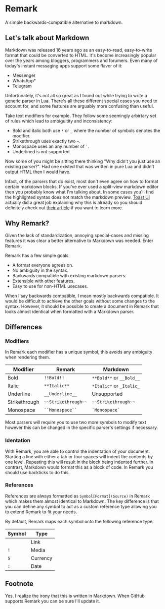 # Remark
A simple backwards-compatible alternative to markdown.

## Let's talk about Markdown

Markdown was released 16 years ago as an easy-to-read, easy-to-write format that could be converted to HTML. It's become increasingly popular over the years among bloggers, programmers and forumers. Even many of today's instant messaging apps support some flavor of it:
- Messenger
- WhatsApp*
- Telegram

Unfortunately, it's not all so great as I found out while trying to write a generic parser in Lua. There's all these different special cases you need to account for, and some features are arguably more confusing than useful. 

Take text modifiers for example. They follow some seemingly arbirtary set of rules which lead to ambiguitity and inconsistency:

- Bold and italic both use `*` or `_` where the number of symbols denotes the modifier.
- Strikethrough uses exactly two `~`.
- Monospace uses an any number of `` ` ``.
- Underlined is not supported.

Now some of you might be sitting there thinking "Why didn't you just use an existing parser?". Had one existed that was written in pure Lua and didn't output HTML then I would have.

Infact, of the parsers that do exist, most don't even agree on how to format certain markdown blocks. If you've ever used a split-view markdown editor then you probably know what I'm talking about. In some cases you'll find the highlighted syntax does not match the markdown preview. [Toast UI](https://ui.toast.com/) actually did a great job explaining why this is already so you should definitely check out [their article](https://medium.com/@toastui/the-need-for-a-new-markdown-parser-and-why-e6a7f1826137) if you want to learn more.

## Why Remark?
Given the lack of standardization, annoying special-cases and missing features it was clear a better alternative to Markdown was needed. Enter Remark.

Remark has a few simple goals:
- A format everyone agrees on.
- No ambiguity in the syntax.
- Backwards compatible with existing markdown parsers.
- Extensible with other features.
- Easy to use for non-HTML usecases.

When I say backwards compatible, I mean mostly backwards compatible. It would be difficult to achieve the other goals without some changes to the syntax. However, it should be possible to create a document in Remark that looks almost identical when formatted with a Markdown parser.

## Differences

### Modifiers
In Remark each modifier has a unique symbol, this avoids any ambiguity when rendering them.

Modifier | Remark | Markdown
--- | --- | ---
Bold | `!!Bold!!` | `**Bold**` or `__Bold__`
Italic | `**Italic**` | `*Italic*` or `_Italic_`
Underline | `__Underline__` | Unsupported
Strikethrough | `~~Strikethrough~~` | `~~Strikethrough~~`
Monospace | ``` ``Monospace`` ``` | `` `Monospace` ``

Most parsers will require you to use two more symbols to modify text however this can be changed in the specific parser's settings if necessary.

### Identation

With Remark, you are able to control the indentation of your document. Starting a line with either a tab or four spaces will indent the contents by one level. Repeating this will result in the block being indented further. In contrast, Markdown would format this as a block of code. In Remark you should use backticks to do this.

### References

References are always formatted as `Symbol[Format](Source)` in Remark which makes them almost identical to Markdown. The key difference is that you can define any symbol to act as a custom reference type allowing you to extend Remark to fit your needs.

By default, Remark maps each symbol onto the following reference type:

Symbol | Type
--- | ---
` ` | Link
`!` | Media
`$` | Currency
`:` | Date

## Footnote
Yes, I realize the irony that this is written in Markdown. When GitHub supports Remark you can be sure I'll update it.

